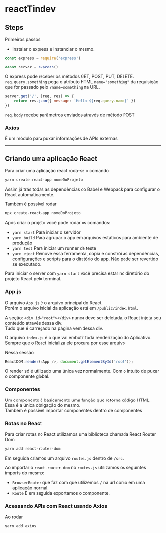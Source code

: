 # reactTindev

## Steps

Primeiros passos.
* Instalar o express e instanciar o mesmo.
```js
const express = require('express')

const server = express()
```

O express pode receber os métodos GET, POST, PUT, DELETE.  
`req.query.something` pega o atributo HTML `name="something"` da requisição que for passado pelo `?name=something` na URL.
```js
server.get('/', (req, res) => {
    return res.json({ message: `Hello ${req.query.name}` })
})
```

`req.body` recebe parâmetros enviados através de método POST

### Axios
É um módulo para puxar informações de APIs externas

___

## Criando uma aplicação React

Para criar uma aplicação react roda-se o comando
```bash
yarn create react-app nomeDoProjeto
```
Assim já trás todas as dependências do Babel e Webpack para configurar o React automaticamente.

Também é possível rodar
```bash
npx create-react-app nomeDoProjeto
```

Após criar o projeto você pode rodar os comandos:
* `yarn start`
Para iniciar o servidor
* `yarn build`
Para agrupar o app em arquivos estáticos para ambiente de produção
* `yarn test`
Para iniciar um runner de teste
* `yarn eject`
Remove essa ferramenta, copia e constrói as dependências, configurações e scripts para o diretório do app. Não pode ser revertido se executado.

Para iniciar o server com `yarn start` você precisa estar no diretório do projeto React pelo terminal.

### App.js

O arquivo `App.js` é o arquivo principal do React.  
Porém o arquivo inicial da aplicação está em `/public/index.html`.

A seção: `<div id="root"></div>` nunca deve ser deletada, o React injeta seu conteúdo através dessa div.  
Tudo que é carregado na página vem dessa div.

O arquivo `index.js` é o que vai embutir toda renderização do Aplicativo. Sempre que o React inicializa ele procura por esse arquivo

Nessa sessão
```js
ReactDOM.render(<App />, document.getElementById('root'));
```
O render só é utilizado uma única vez normalmente. Com o intuito de puxar o componente global.

### Componentes

Um componente é basicamente uma função que retorna código HTML. Essa é a única obrigação do mesmo.  
Também é possível importar componentes dentro de componentes

### Rotas no React

Para criar rotas no React utilizamos uma biblioteca chamada React Router Dom
```bash
yarn add react-router-dom
```
Em seguida criamos um arquivo `routes.js` dentro de `/src`.

Ao importar o `react-router-dom` no `routes.js` utilizamos os seguintes imports do mesmo:
* `BrowserRouter` que faz com que utilizemos `/` na url como em uma aplicação normal.
* `Route`
E em seguida exportamos o componente.

### Acessando APIs com React usando Axios

Ao rodar
```bash
yarn add axios
```